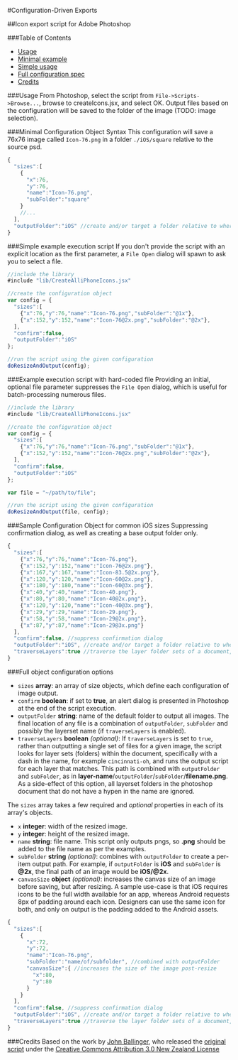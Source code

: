 #Configuration-Driven Exports

##Icon export script for Adobe Photoshop

###Table of Contents
- [Usage](#usage)
- [Minimal example](#minimal-configuration-object-syntax)
- [Simple usage](#simple-example-execution-script)
- [Full configuration spec](#full-object-configuration-options)
- [Credits](#credits)

###Usage
From Photoshop, select the script from `File->Scripts->Browse...`, browse to createIcons.jsx, and select OK. Output files based on the configuration will be saved to the folder of the image (TODO: image selection).

###Minimal Configuration Object Syntax
This configuration will save a 76x76 image called `Icon-76.png` in a folder `./iOS/square` relative to the source psd.
```javascript
{
  "sizes":[
    {
      "x":76,
      "y":76,
      "name":"Icon-76.png",
      "subFolder":"square"
    }
    //...
  ],
  "outputFolder":"iOS" //create and/or target a folder relative to where the .psd is located
}
```

###Simple example execution script
If you don't provide the script with an explicit location as the first parameter, a `File Open` dialog will spawn to ask you to select a file.
```javascript
//include the library
#include "lib/CreateAlliPhoneIcons.jsx"

//create the configuration object
var config = {
  "sizes":[
    {"x":76,"y":76,"name":"Icon-76.png","subFolder":"@1x"},
    {"x":152,"y":152,"name":"Icon-76@2x.png","subFolder":"@2x"},
  ],
  "confirm":false,
  "outputFolder":"iOS"
};

//run the script using the given configuration
doResizeAndOutput(config);
```

###Example execution script with hard-coded file
Providing an initial, optional file parameter suppresses the `File Open` dialog, which is useful for batch-processing numerous files.
```javascript
//include the library
#include "lib/CreateAlliPhoneIcons.jsx"

//create the configuration object
var config = {
  "sizes":[
    {"x":76,"y":76,"name":"Icon-76.png","subFolder":"@1x"},
    {"x":152,"y":152,"name":"Icon-76@2x.png","subFolder":"@2x"},
  ],
  "confirm":false,
  "outputFolder":"iOS"
};

var file = "~/path/to/file";

//run the script using the given configuration
doResizeAndOutput(file, config);
```

###Sample Configuration Object for common iOS sizes
Suppressing confirmation dialog, as well as creating a base output folder only.
```javascript
{
  "sizes":[
    {"x":76,"y":76,"name":"Icon-76.png"},
    {"x":152,"y":152,"name":"Icon-76@2x.png"},
    {"x":167,"y":167,"name":"Icon-83.5@2x.png"},
    {"x":120,"y":120,"name":"Icon-60@2x.png"},
    {"x":180,"y":180,"name":"Icon-60@3x.png"},
    {"x":40,"y":40,"name":"Icon-40.png"},
    {"x":80,"y":80,"name":"Icon-40@2x.png"},
    {"x":120,"y":120,"name":"Icon-40@3x.png"},
    {"x":29,"y":29,"name":"Icon-29.png"},
    {"x":58,"y":58,"name":"Icon-29@2x.png"},
    {"x":87,"y":87,"name":"Icon-29@3x.png"}
  ],
  "confirm":false, //suppress confirmation dialog
  "outputFolder":"iOS", //create and/or target a folder relative to where the .psd is located
  "traverseLayers":true //traverse the layer folder sets of a document, and output a set of files per layer set
}
```

###Full object configuration options
* `sizes` **array**: an array of size objects, which define each configuration of image output.
* `confirm` **boolean**: if set to **true**, an alert dialog is presented in Photoshop at the end of the script execution.
* `outputFolder` **string**: name of the default folder to output all images. The final location of any file is a combination of `outputFolder`, `subFolder` and possibly the layerset name (if `traverseLayers` is enabled).
* `traverseLayers` **boolean** _(optional)_: If `traverseLayers` is set to `true`, rather than outputting a single set of files for a given image, the script looks for layer sets (folders) within the document, specifically with a dash in the name, for example `cincinnati-oh`, and runs the output script for each layer that matches. This path is combined with `outputFolder` and `subFolder`, as in **layer-name**/`outputFolder`/`subFolder`/**filename.png**. As a side-effect of this option, all layerset folders in the photoshop document that do not have a hypen in the name are ignored.


The `sizes` array takes a few required and _optional_ properties in each of its array's objects.
* `x` **integer**: width of the resized image.
* `y` **integer**: height of the resized image.
* `name` **string**: file name. This script only outputs pngs, so **.png** should be added to the file name as per the examples.
* `subFolder` **string** _(optional)_: combines with `outputFolder` to create a per-item output path. For example, if `outputFolder` is **iOS** and `subFolder` is **@2x**, the final path of an image would be **iOS/@2x**.
* `canvasSize` **object** _(optional)_: increases the canvas size of an image before saving, but after resizing. A sample use-case is that iOS requires icons to be the full width available for an app, whereas Android requests 8px of padding around each icon. Designers can use the same icon for both, and only on output is the padding added to the Android assets.


```javascript
{
  "sizes":[
    {
      "x":72,
      "y":72,
      "name":"Icon-76.png",
      "subFolder":"name/of/subfolder", //combined with outputFolder
      "canvasSize":{ //increases the size of the image post-resize
        "x":80,
        "y":80
      }
    }
  ],
  "confirm":false, //suppress confirmation dialog
  "outputFolder":"iOS", //create and/or target a folder relative to where the .psd is located
  "traverseLayers":true //traverse the layer folder sets of a document, and output a set of files per layer set
}
```

###Credits
Based on the work by [John Ballinger](https://twitter.com/sponno), who released the [original script](https://github.com/sponno/iPhone-Photoshop-JSX-Icon-Exporter) under the [Creative Commons Attribution 3.0 New Zealand License](http://creativecommons.org/licenses/by/3.0/nz/)
